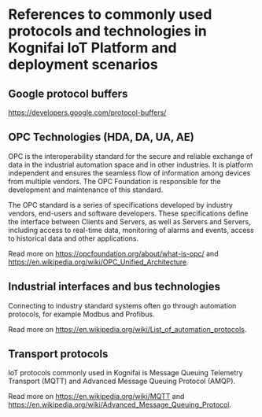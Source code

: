 # References to commonly used protocols and technologies in Kognifai IoT Platform and deployment scenarios

## Google protocol buffers
https://developers.google.com/protocol-buffers/

## OPC Technologies (HDA, DA, UA, AE)
OPC is the interoperability standard for the secure and reliable exchange of data in the industrial automation space and in other industries. It is platform independent and ensures the seamless flow of information among devices from multiple vendors. The OPC Foundation is responsible for the development and maintenance of this standard.

The OPC standard is a series of specifications developed by industry vendors, end-users and software developers. These specifications define the interface between Clients and Servers, as well as Servers and Servers, including access to real-time data, monitoring of alarms and events, access to historical data and other applications.

Read more on https://opcfoundation.org/about/what-is-opc/ and https://en.wikipedia.org/wiki/OPC_Unified_Architecture.

## Industrial interfaces and bus technologies
Connecting to industry standard systems often go through automation protocols, for example Modbus and Profibus.

Read more on https://en.wikipedia.org/wiki/List_of_automation_protocols. 

## Transport protocols
IoT protocols commonly used in Kognifai is Message Queuing Telemetry Transport (MQTT) and Advanced Message Queuing Protocol (AMQP).

Read more on https://en.wikipedia.org/wiki/MQTT and https://en.wikipedia.org/wiki/Advanced_Message_Queuing_Protocol. 
